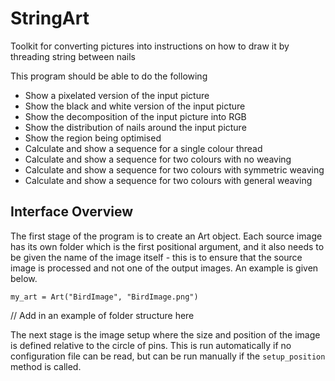 # StringArt
Toolkit for converting pictures into instructions on how to draw it by threading string between nails

This program should be able to do the following
- Show a pixelated version of the input picture
- Show the black and white version of the input picture
- Show the decomposition of the input picture into RGB
- Show the distribution of nails around the input picture
- Show the region being optimised
- Calculate and show a sequence for a single colour thread
- Calculate and show a sequence for two colours with no weaving
- Calculate and show a sequence for two colours with symmetric weaving
- Calculate and show a sequence for two colours with general weaving

## Interface Overview

The first stage of the program is to create an Art object. Each source image has its own folder which is the first positional argument, and it also needs to be given the name of the image itself - this is to ensure that the source image is processed and not one of the output images. An example is given below.

```
my_art = Art("BirdImage", "BirdImage.png")
```

// Add in an example of folder structure here

The next stage is the image setup where the size and position of the image is defined relative to the circle of pins. This is run automatically if no configuration file can be read, but can be run manually if the `setup_position` method is called.